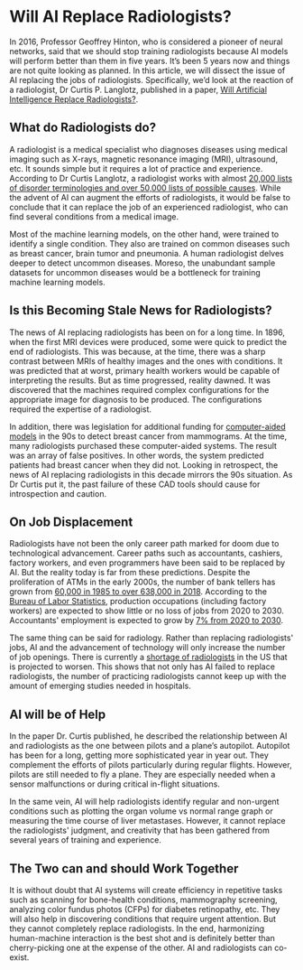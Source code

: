 # Will AI Replace Radiologists?

In 2016, Professor Geoffrey Hinton, who is considered a pioneer of neural networks, said that we should stop training radiologists because AI models will perform better than them in five years. It’s been 5 years now and things are not quite looking as planned. In this article, we will dissect the issue of AI replacing the jobs of radiologists. Specifically, we’d look at the reaction of a radiologist, Dr Curtis P. Langlotz, published in a paper, [Will Artificial Intelligence Replace Radiologists?](https://pubs.rsna.org/doi/10.1148/ryai.2019190058). 

## What do Radiologists do?

A radiologist is a medical specialist who diagnoses diseases using medical imaging such as X-rays, magnetic resonance imaging (MRI), ultrasound, etc. It sounds simple but it requires a lot of practice and experience. According to Dr Curtis Langlotz, a radiologist works with almost [20,000 lists of disorder terminologies and over 50,000 lists of possible causes](https://pubs.rsna.org/doi/10.1148/rg.341135036). While the advent of AI can augment the efforts of radiologists, it would be false to conclude that it can replace the job of an experienced radiologist, who can find several conditions from a medical image.

Most of the machine learning models, on the other hand, were trained to identify a single condition. They also are trained on common diseases such as breast cancer, brain tumor and pneumonia. A human radiologist delves deeper to detect uncommon diseases. Moreso, the unabundant sample datasets for uncommon diseases would be a bottleneck for training machine learning models.

## Is this Becoming Stale News for Radiologists?

The news of AI replacing radiologists has been on for a long time. In 1896, when the first MRI devices were produced, some were quick to predict the end of radiologists. This was because, at the time, there was a sharp contrast between MRIs of healthy images and the ones with conditions. It was predicted that at worst, primary health workers would be capable of interpreting the results. But as time progressed, reality dawned. It was discovered that the machines required complex configurations for the appropriate image for diagnosis to be produced. The configurations required the expertise of a radiologist. 

In addition, there was legislation for additional funding for [computer-aided models](https://jamanetwork.com/journals/jamainternalmedicine/article-abstract/415996) in the 90s to detect breast cancer from mammograms. At the time, many radiologists purchased these computer-aided systems. The result was an array of false positives. In other words, the system predicted patients had breast cancer when they did not. Looking in retrospect, the news of AI replacing radiologists in this decade mirrors the 90s situation. As Dr Curtis put it, the past failure of these CAD tools should cause for introspection and caution.

## On Job Displacement

Radiologists have not been the only career path marked for doom due to technological advancement. Career paths such as accountants, cashiers, factory workers, and even programmers have been said to be replaced by AI. But the reality today is far from these predictions. Despite the proliferation of ATMs in the early 2000s, the number of bank tellers has grown from [60,000 in 1985 to over 638,000 in 2018](https://www.economist.com/democracy-in-america/2011/06/15/are-atms-stealing-jobs). According to the [Bureau of Labor Statistics](https://www.bls.gov/ooh/production/home.htm), production occupations (including factory workers) are expected to show little or no loss of jobs from 2020 to 2030. Accountants' employment is expected to grow by [7% from 2020 to 2030](https://www.bls.gov/ooh/business-and-financial/accountants-and-auditors.htm#:~:text=in%20May%202021.-,Job%20Outlook,on%20average%2C%20over%20the%20decade.).

The same thing can be said for radiology. Rather than replacing radiologists' jobs, AI and the advancement of technology will only increase the number of job openings. There is currently a [shortage of radiologists](https://www.diagnosticimaging.com/view/are-we-prepared-for-a-looming-radiologist-shortage-#:~:text=This%20shortage%20is%20also%20projected,pathologists%2C%20and%20psychiatrists%20by%202033.) in the US that is projected to worsen. This shows that not only has AI failed to replace radiologists, the number of practicing radiologists cannot keep up with the amount of emerging studies needed in hospitals.

## AI will be of Help

In the paper Dr. Curtis published, he described the relationship between AI and radiologists as the one between pilots and a plane’s autopilot. Autopilot has been for a long, getting more sophisticated year in year out. They complement the efforts of pilots particularly during regular flights. However, pilots are still needed to fly a plane. They are especially needed when a sensor malfunctions or during critical in-flight situations.

In the same vein, AI will help radiologists identify regular and non-urgent conditions such as plotting the organ volume vs normal range graph or measuring the time course of liver metastases. However, it cannot replace the radiologists' judgment, and creativity that has been gathered from several years of training and experience. 

## The Two can and should Work Together

It is without doubt that AI systems will create efficiency in repetitive tasks such as scanning for bone-health conditions, mammography screening, analyzing color fundus photos (CFPs) for diabetes retinopathy, etc. They will also help in discovering conditions that require urgent attention. But they cannot completely replace radiologists. In the end, harmonizing human-machine interaction is the best shot and is definitely better than cherry-picking one at the expense of the other. AI and radiologists can co-exist.